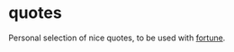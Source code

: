 # quotes

Personal selection of nice quotes, to be used with [fortune](https://en.wikipedia.org/wiki/Fortune_%28Unix%29).
